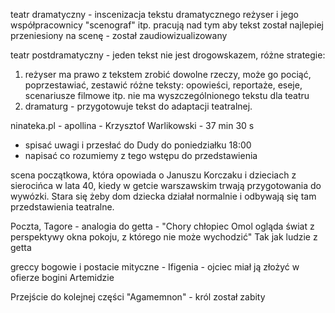 
teatr dramatyczny - inscenizacja tekstu dramatycznego
reżyser i jego współpracownicy "scenograf" itp. pracują nad tym aby tekst został najlepiej przeniesiony na scenę - został zaudiowizualizowany

teatr postdramatyczny - jeden tekst nie jest drogowskazem, różne strategie:
1. reżyser ma prawo z tekstem zrobić dowolne rzeczy, może go pociąć, poprzestawiać, zestawić różne teksty: opowieści, reportaże, eseje, scenariusze filmowe itp. nie ma wyszczególnionego tekstu dla teatru
2. dramaturg - przygotowuje tekst do adaptacji teatralnej. 


ninateka.pl - apollina - Krzysztof Warlikowski - 37 min 30 s

- spisać uwagi i przesłać do Dudy do poniedziałku 18:00
- napisać co rozumiemy z tego wstępu do przedstawienia

scena początkowa, która opowiada o Januszu Korczaku i dzieciach z sierocińca w lata 40, kiedy w getcie warszawskim trwają przygotowania do wywózki. Stara się żeby dom dziecka działał normalnie i odbywają się tam przedstawienia teatralne.

Poczta, Tagore - analogia do getta - "Chory chłopiec Omol ogląda świat z perspektywy okna pokoju, z którego nie może wychodzić" Tak jak ludzie z getta

greccy bogowie i postacie mityczne - Ifigenia - ojciec miał ją złożyć w ofierze bogini Artemidzie

Przejście do kolejnej części "Agamemnon" - król został zabity